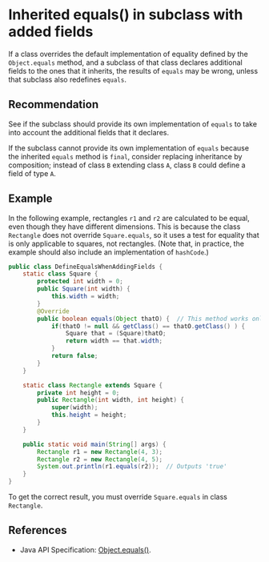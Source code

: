 # Inherited equals() in subclass with added fields
If a class overrides the default implementation of equality defined by the `Object.equals` method, and a subclass of that class declares additional fields to the ones that it inherits, the results of `equals` may be wrong, unless that subclass also redefines `equals`.


## Recommendation
See if the subclass should provide its own implementation of `equals` to take into account the additional fields that it declares.

If the subclass cannot provide its own implementation of `equals` because the inherited `equals` method is `final`, consider replacing inheritance by composition; instead of class `B` extending class `A`, class `B` could define a field of type `A`.


## Example
In the following example, rectangles `r1` and `r2` are calculated to be equal, even though they have different dimensions. This is because the class `Rectangle` does not override `Square.equals`, so it uses a test for equality that is only applicable to squares, not rectangles. (Note that, in practice, the example should also include an implementation of `hashCode`.)


```java
public class DefineEqualsWhenAddingFields {
    static class Square {
        protected int width = 0;
        public Square(int width) {
            this.width = width;
        }
        @Override
        public boolean equals(Object thatO) {  // This method works only for squares.
            if(thatO != null && getClass() == thatO.getClass() ) {
                Square that = (Square)thatO;
                return width == that.width;
            }
            return false;
        }
    }

    static class Rectangle extends Square {
        private int height = 0;
        public Rectangle(int width, int height) {
            super(width);
            this.height = height;
        }
    }

    public static void main(String[] args) {
        Rectangle r1 = new Rectangle(4, 3);
        Rectangle r2 = new Rectangle(4, 5);
        System.out.println(r1.equals(r2));  // Outputs 'true'
    }
}

```
To get the correct result, you must override `Square.equals` in class `Rectangle`.


## References
* Java API Specification: [Object.equals()](https://docs.oracle.com/en/java/javase/11/docs/api/java.base/java/lang/Object.html#equals(java.lang.Object)).
